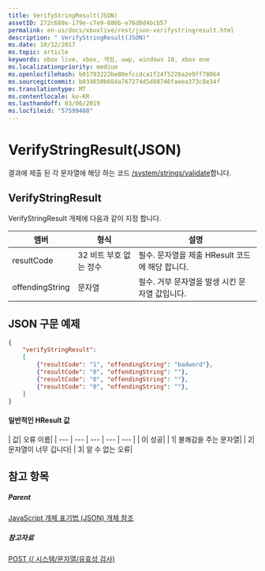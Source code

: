 ```yaml
---
title: VerifyStringResult(JSON)
assetID: 272c688e-179e-c7e9-086b-e76d0d4bcb57
permalink: en-us/docs/xboxlive/rest/json-verifystringresult.html
description: " VerifyStringResult(JSON)"
ms.date: 10/12/2017
ms.topic: article
keywords: xbox live, xbox, 게임, uwp, windows 10, xbox one
ms.localizationpriority: medium
ms.openlocfilehash: b01793222be80efccdca1f24f5226a2e9ff78064
ms.sourcegitcommit: b034650b684a767274d5d88746faeea373c8e34f
ms.translationtype: MT
ms.contentlocale: ko-KR
ms.lasthandoff: 03/06/2019
ms.locfileid: "57599488"
---
```

# <a name="verifystringresult-json"></a>VerifyStringResult(JSON)
결과에 제출 된 각 문자열에 해당 하는 코드 [/system/strings/validate](../uri/stringserver/uri-systemstringsvalidate.md)합니다.
<a id="ID4ER"></a>


## <a name="verifystringresult"></a>VerifyStringResult

VerifyStringResult 개체에 다음과 같이 지정 합니다.

| 멤버| 형식| 설명|
| --- | --- | --- |
| resultCode| 32 비트 부호 없는 정수| 필수. 문자열을 제출 HResult 코드에 해당 합니다.|
| offendingString| 문자열| 필수. 거부 문자열을 발생 시킨 문자열 값입니다.|

<a id="ID4EXB"></a>


## <a name="sample-json-syntax"></a>JSON 구문 예제


```json
{
    "verifyStringResult":
    [
        {"resultCode": "1", "offendingString": "badword"},
        {"resultCode": "0", "offendingString": ""},
        {"resultCode": "0", "offendingString": ""},
        {"resultCode": "0", "offendingString": ""},
    ]
}

```


#### <a name="common-hresult-values"></a>일반적인 HResult 값

| 값| 오류 이름|
| --- | --- | --- | --- | --- |
| 0| 성공|
| 1| 불쾌감을 주는 문자열|
| 2| 문자열이 너무 깁니다|
| 3| 알 수 없는 오류|

<a id="ID4ELD"></a>


## <a name="see-also"></a>참고 항목

<a id="ID4END"></a>


##### <a name="parent"></a>Parent

[JavaScript 개체 표기법 (JSON) 개체 참조](atoc-xboxlivews-reference-json.md)


<a id="ID4EXD"></a>


##### <a name="reference"></a>참고자료

[POST (/ 시스템/문자열/유효성 검사)](../uri/stringserver/uri-systemstringsvalidatepost.md)
